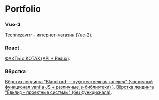 # Portfolio

### Vue-2
[Technozavrrr - интернет-магазин (Vue-2)](https://spektra135.github.io/technozavrrr/#/).


### React
[ФАКТЫ о КОТАХ (API + Redux)](https://spektra135.github.io/Cat_facts/).

### Вёрстка
[Вёрстка лендинга "Blanchard — художественная галерея" (частичный функционал vanilla JS + различные js-библиотеки) )](https://spektra135.github.io/Blanchard/).
[Вёрстка лендинга "Евклид - проектные системы" (без функционала)](https://spektra135.github.io/Euclid/).



